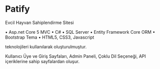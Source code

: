 # Patify
 Evcil Hayvan Sahiplendirme Sitesi
 
• Asp.net Core 5 MVC • C# • SQL Server • Entity Framework Core ORM • Bootstrap Tema • HTML5, CSS3, Javascript

teknolojileri kullanılarak oluşturulmuştur.

Kullanıcı Üye ve Giriş Sayfaları, Admin Paneli, Çoklu Dil Seçeneği, API içeriklerine sahip sayfalardan oluşur.
